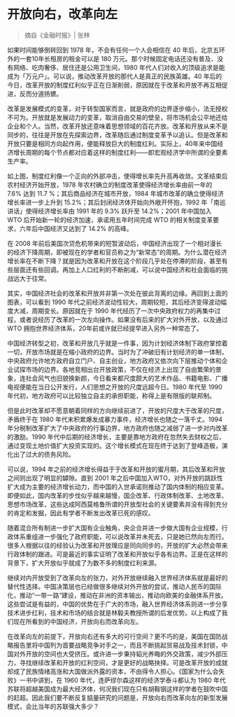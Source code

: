 # 开放向右，改革向左
> 摘自《金融时报》| 张林

如果时间能够倒转回到 1978 年，不会有任何一个人会相信在 40 年后，北京五环外的一套10年长租房的租金可以是 180 万元。那个时候固定电话还没有普及、没有网络、吃肉奢侈、居住还是公用卫生间，1980 年代人们对收入的顶级追求是能成为「万元户」。可以说，推动改革开放的那代人是真正的民族英雄。40 年后的今日，改革开放的制度红利似乎正在日渐削弱，原因就在于改革和开放不再互相促进，反而分道扬镳。

改革是发展模式的变革，对于转型国家而言，就是政府的边界逐步缩小，法无授权不可为。开放就是发展动力的变革，取消自由交易的壁垒，将市场机会公平地还给企业和个人。当然，改革开放还意味着思想领域的百花齐放。改革和开放从来不是同步的，往往是开放在先探索边界，改革随后通过制度变革予以追认。但是改革和开放只要是相同方向起作用，便能释放巨大的制度红利。实际上，40年来中国经济增长周期的每个节点都对应着这样的制度红利——即宏观经济学中所谓的全要素生产率。

如上图，制度红利像一个正向的外部冲击，使得增长率先升高再收敛。文革结束后农村经济开始开放，1978 年农村确立的制度改革使得经济增长率由前一年的 7.6% 达到 11.7 %；其后商品经济在城市开放，1984 年城市改革的确立使得经济增长率进一步上升到 15.2%；其后封闭经济体开始向外敞开怀抱，1992 年「南巡讲话」使得经济增长率由 1991 年的 9.3% 跃升至 14.2%；2001 年中国加入 WTO 后开始新一轮的经济加速，承诺用五年时间完成 WTO 的相关制度变革要求，六年后中国经济又达到了 14.2% 的高峰。

在 2008 年前后美国次贷危机带来的短暂波动后，中国经济出现了一个相对漫长的经济下降周期，即被现在的学者和官员称之为“新常态”的周期。为什么潜在经济增长率在不断下降？就是因为改革和开放在这个阶段几乎处在停滞的阶段，甚至有些层面还有些回调。再加上人口红利的不断削减，可以说中国经济和社会面临的挑战远大于往常。

其实，中国经济社会的改革和开放并非第一次处在彼此背离的边缘。再回到上面的图表，可以看到 1990 年代之前经济波动性较大，周期较短，其后经济变得波动幅度大减，周期变长。原因就在于 1990 年代经历了一次中央政府权力的再集中过程，或者说经历了改革的一次左向操作。如果没有后来的扩大对外开放，以及通过 WTO 拥抱世界经济体系，20年前或许就已经提早进入另外一种常态了。

中国经济转型之初，改革和开放几乎就是一件事，因为计划经济体制下政府掌控着一切，开放市场就是在缩小政府的边界。当时为了冲破旧有计划经济的单一体制，中央政府允许地方政府自立门户、自主创业，地方政府又依次向下层推动个体和企业试探市场的边界。各地竞相出台开放政策，不仅在经济上出现了自由繁荣的景象，连社会风气也旧貌换新颜，今日看来都尺度颇大的艺术作品、书籍电影、广播电视便能在当日公开发行，人们思想之开放的尺度远超今日。1980 年代至 1990 年代初，地方政府可以比较独立自主的承担职能，称得上是有限版的联邦制。

但是此时改革却不愿意朝着同样的方向继续前进了，开放的尺度大于改革的尺度，矛盾终于在 1980 年代末积累爆发成暴力事件，经济增长也随之一落千丈。1994 年分税制改革扩大了中央政府的行事边界，地方政府也随之减弱了进一步对内改革的激励。1990 年代中后期的经济增长，主要是靠地方政府在忽然失去财权之后，通过变现土地价值扩大投资实现的。这个增长模式在现在终于达到了登峰造极，演化出了过大的债务风险。

可以说，1994 年之前的经济增长得益于于改革和开放的蜜月期，其后改革和开放之间则出现了明显的罅隙。直到 2001 年之后中国加入WTO，对外开放的跳跃性扩大成为主要的经济增长动力，而中国的入世承诺则推动了国内体制的相应变革。即便如此，国内改革的步伐似乎越来越慢，国企改革、行政体制改革、土地改革、思想市场改革，这些达成阿西莫格鲁所谓的开放型社会的关键要素并没有得到充分的肯定和发掘，因此有学者不断发出改革已死的感叹。

随着混合所有制进一步扩大国有企业触角，央企合并进一步做大国有企业规模，行政体系重组进一步强化了政府职能，可以说改革并未死去，只是她已然向左而行。很多人根据以往的经验认为改革和开放理应是同向同步的，开放的扩大必然会带来行政体制的跟进。可是最近的事实证明了改革和开放似乎各有边界。正是在这样的背景下，扩大开放似乎就成了为数不多的制度红利来源。

继续对内开放受到了改革向左的张力，对外开放继续融入世界经济体系就是最好的替代性选择。中国决策层也已经做很多继续对外开放的尝试，推动人民币的国际化，推动“一带一路”建设，推动在非洲的资本输出，推动向欧美的金融体系开放。这些尝试是有益的，中国的优势在于广大的市场，融入世界经济体系则进一步分享技术进步红利，技术和市场的结合就是林毅夫教授所谓的后发优势。以上构成了我们现在所看到的中国经济，开放向右而改革向左。

在改革向左的前提下，开放向右还有多大的可行空间？更不巧的是，美国在国防战略报告里将中国列为首要战略竞争对手之一，而且不断挑起贸易战及技术封锁，中国对外开放的空间也大受挤压。或许进一步秉持韬光养晦的外交政策，减少外部压力，寻找继续改革和开放的红利空间，才是更好的战略抉择。可是改革开放的成就却成了民族情绪高涨和大国做派外露的资本，不由得令人担心。《国家为什么会失败》一书中讲到，在 1960 年代，连萨缪尔森这样的经济学泰斗都认为 1980 年代苏联将超越美国成为最大经济体，何况我们现在只有胡鞍钢这样的学者在鼓吹中国的赶超。因此我们要不断反复掂量研究的问题是，开放向右而改革向左的新型发展模式，会比当年的苏联强大多少？
